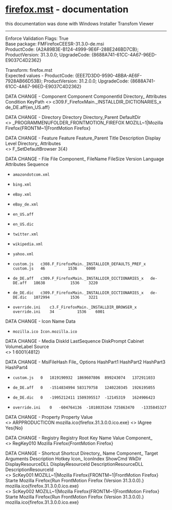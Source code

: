 [firefox.mst](firefox.mst) - documentation
===
this documentation was done with Windows Installer Transfom Viewer
***


Enforce Validation Flags: True  
Base package: FMFirefoxCEESR-31.3.0-de.msi  
ProductCode: {A2A89B3E-B124-4999-9E6F-288E246BD7CB}; ProductVersion: 31.3.0.0; UpgradeCode: {8688A741-61CC-4A67-96ED-E9037C4D2362}

Transform: firefox.mst  
Expected values - ProductCode: {EEE7D3D0-9590-4BBA-AE6F-7928AB66D53B}; ProductVersion: 31.2.0.0; UpgradeCode: {8688A741-61CC-4A67-96ED-E9037C4D2362}


DATA CHANGE - Component	Component	ComponentId	Directory_	Attributes	Condition	KeyPath	
 <> 	c309.F_FirefoxMain._INSTALLDIR_DICTIONARIES_x					de_DE.aff{en_US.aff}

DATA CHANGE - Directory	Directory	Directory_Parent	DefaultDir	
 <> 	_PROGRAMMENUFOLDER_FRONTMOTION_FIREFOX		MOZILL~1|Mozilla Firefox{FRONTM~1|FrontMotion Firefox}

DATA CHANGE - Feature	Feature	Feature_Parent	Title	Description	Display	Level	Directory_	Attributes	
 <> 	F_SetDefaultBrowser					3{4}		

DATA CHANGE - File	File	Component_	FileName	FileSize	Version	Language	Attributes	Sequence	
  - 	amazondotcom.xml
  - 	bing.xml
  - 	eBay.xml
  - 	eBay_de.xml
  - 	en_US.aff
  - 	en_US.dic
  - 	twitter.xml
  - 	wikipedia.xml
  - 	yahoo.xml
  + 	custom.js	c308.F_FirefoxMain._INSTALLDIR_DEFAULTS_PREF_x	custom.js	46			1536	6000
  + 	de_DE.aff	c309.F_FirefoxMain._INSTALLDIR_DICTIONARIES_x	de-DE.aff	18638			1536	3220
  + 	de_DE.dic	c309.F_FirefoxMain._INSTALLDIR_DICTIONARIES_x	de-DE.dic	1072994			1536	3221
  + 	override.ini	c3.F_FirefoxMain._INSTALLDIR_BROWSER_x	override.ini	34			1536	6001

DATA CHANGE - Icon	Name	Data	
  + 	mozilla.ico	Icon.mozilla.ico

DATA CHANGE - Media	DiskId	LastSequence	DiskPrompt	Cabinet	VolumeLabel	Source	
 <> 	1	6001{4812}				

DATA CHANGE - MsiFileHash	File_	Options	HashPart1	HashPart2	HashPart3	HashPart4	
  + 	custom.js	0	1819190932	1869607806	899243074	1372911033
  + 	de_DE.aff	0	-1514834994	583179758	1240220345	1926195055
  + 	de_DE.dic	0	-1995212411	1509395517	-12145319	1624906423
  + 	override.ini	0	-604764136	-1018035264	725863470	-1335845327

DATA CHANGE - Property	Property	Value	
 <> 	ARPPRODUCTICON	mozilla.ico{firefox.31.3.0.0.ico.exe}
 <> 	IAgree	Yes{No}

DATA CHANGE - Registry	Registry	Root	Key	Name	Value	Component_	
 <> 	RegKey010				Mozilla Firefox{FrontMotion Firefox}	

DATA CHANGE - Shortcut	Shortcut	Directory_	Name	Component_	Target	Arguments	Description	Hotkey	Icon_	IconIndex	ShowCmd	WkDir	DisplayResourceDLL	DisplayResourceId	DescriptionResourceDLL	DescriptionResourceId	
 <> 	ScKey001		MOZILL~1|Mozilla Firefox{FRONTM~1|FrontMotion Firefox}				Starte Mozilla Firefox{Run FrontMotion Firefox (Version 31.3.0.0).}		mozilla.ico{firefox.31.3.0.0.ico.exe}							
 <> 	ScKey002		MOZILL~1|Mozilla Firefox{FRONTM~1|FrontMotion Firefox}				Starte Mozilla Firefox{Run FrontMotion Firefox (Version 31.3.0.0).}		mozilla.ico{firefox.31.3.0.0.ico.exe}							

